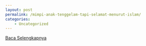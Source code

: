 ```yaml
---
layout: post
permalink: /mimpi-anak-tenggelam-tapi-selamat-menurut-islam/
categories:
    - Uncategorized
---
```


[Baca Selengkapnya](/09)